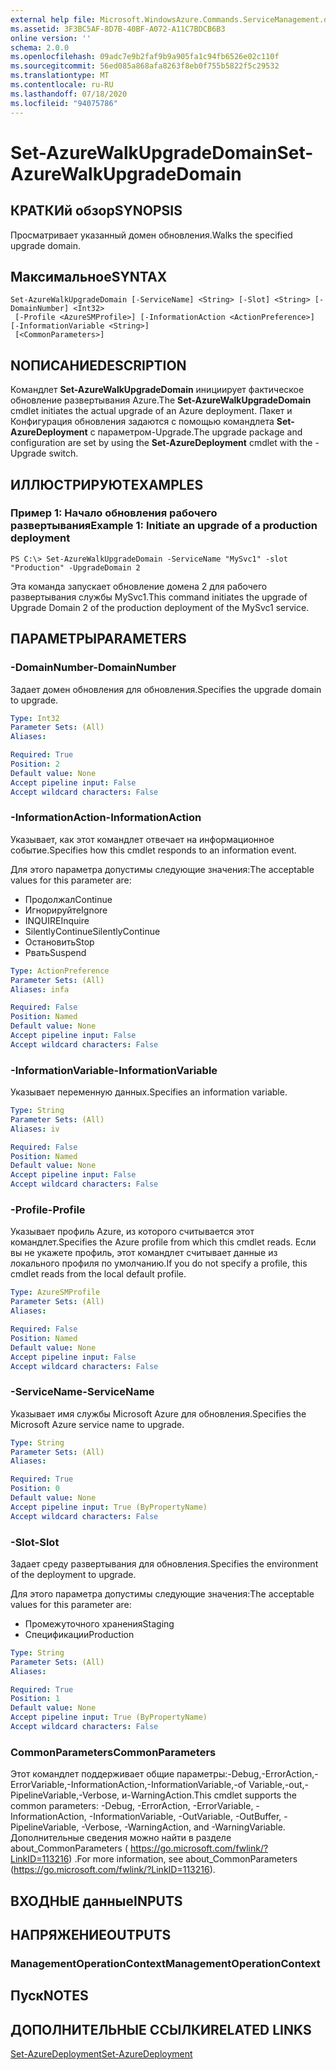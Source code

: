 ```yaml
---
external help file: Microsoft.WindowsAzure.Commands.ServiceManagement.dll-Help.xml
ms.assetid: 3F3BC5AF-8D7B-40BF-A072-A11C7BDCB6B3
online version: ''
schema: 2.0.0
ms.openlocfilehash: 09adc7e9b2faf9b9a905fa1c94fb6526e02c110f
ms.sourcegitcommit: 56ed085a868afa8263f8eb0f755b5822f5c29532
ms.translationtype: MT
ms.contentlocale: ru-RU
ms.lasthandoff: 07/18/2020
ms.locfileid: "94075786"
---
```

# <span data-ttu-id="46f48-101">Set-AzureWalkUpgradeDomain</span><span class="sxs-lookup"><span data-stu-id="46f48-101">Set-AzureWalkUpgradeDomain</span></span>

## <span data-ttu-id="46f48-102">КРАТКИй обзор</span><span class="sxs-lookup"><span data-stu-id="46f48-102">SYNOPSIS</span></span>
<span data-ttu-id="46f48-103">Просматривает указанный домен обновления.</span><span class="sxs-lookup"><span data-stu-id="46f48-103">Walks the specified upgrade domain.</span></span>

## <span data-ttu-id="46f48-104">Максимальное</span><span class="sxs-lookup"><span data-stu-id="46f48-104">SYNTAX</span></span>

```
Set-AzureWalkUpgradeDomain [-ServiceName] <String> [-Slot] <String> [-DomainNumber] <Int32>
 [-Profile <AzureSMProfile>] [-InformationAction <ActionPreference>] [-InformationVariable <String>]
 [<CommonParameters>]
```

## <span data-ttu-id="46f48-105">NОПИСАНИЕ</span><span class="sxs-lookup"><span data-stu-id="46f48-105">DESCRIPTION</span></span>
<span data-ttu-id="46f48-106">Командлет **Set-AzureWalkUpgradeDomain** инициирует фактическое обновление развертывания Azure.</span><span class="sxs-lookup"><span data-stu-id="46f48-106">The **Set-AzureWalkUpgradeDomain** cmdlet initiates the actual upgrade of an Azure deployment.</span></span>
<span data-ttu-id="46f48-107">Пакет и Конфигурация обновления задаются с помощью командлета **Set-AzureDeployment** с параметром-Upgrade.</span><span class="sxs-lookup"><span data-stu-id="46f48-107">The upgrade package and configuration are set by using the **Set-AzureDeployment** cmdlet with the -Upgrade switch.</span></span>

## <span data-ttu-id="46f48-108">ИЛЛЮСТРИРУЮТ</span><span class="sxs-lookup"><span data-stu-id="46f48-108">EXAMPLES</span></span>

### <span data-ttu-id="46f48-109">Пример 1: Начало обновления рабочего развертывания</span><span class="sxs-lookup"><span data-stu-id="46f48-109">Example 1: Initiate an upgrade of a production deployment</span></span>
```
PS C:\> Set-AzureWalkUpgradeDomain -ServiceName "MySvc1" -slot "Production" -UpgradeDomain 2
```

<span data-ttu-id="46f48-110">Эта команда запускает обновление домена 2 для рабочего развертывания службы MySvc1.</span><span class="sxs-lookup"><span data-stu-id="46f48-110">This command initiates the upgrade of Upgrade Domain 2 of the production deployment of the MySvc1 service.</span></span>

## <span data-ttu-id="46f48-111">ПАРАМЕТРЫ</span><span class="sxs-lookup"><span data-stu-id="46f48-111">PARAMETERS</span></span>

### <span data-ttu-id="46f48-112">-DomainNumber</span><span class="sxs-lookup"><span data-stu-id="46f48-112">-DomainNumber</span></span>
<span data-ttu-id="46f48-113">Задает домен обновления для обновления.</span><span class="sxs-lookup"><span data-stu-id="46f48-113">Specifies the upgrade domain to upgrade.</span></span>

```yaml
Type: Int32
Parameter Sets: (All)
Aliases: 

Required: True
Position: 2
Default value: None
Accept pipeline input: False
Accept wildcard characters: False
```

### <span data-ttu-id="46f48-114">-InformationAction</span><span class="sxs-lookup"><span data-stu-id="46f48-114">-InformationAction</span></span>
<span data-ttu-id="46f48-115">Указывает, как этот командлет отвечает на информационное событие.</span><span class="sxs-lookup"><span data-stu-id="46f48-115">Specifies how this cmdlet responds to an information event.</span></span>

<span data-ttu-id="46f48-116">Для этого параметра допустимы следующие значения:</span><span class="sxs-lookup"><span data-stu-id="46f48-116">The acceptable values for this parameter are:</span></span>

- <span data-ttu-id="46f48-117">Продолжал</span><span class="sxs-lookup"><span data-stu-id="46f48-117">Continue</span></span>
- <span data-ttu-id="46f48-118">Игнорируйте</span><span class="sxs-lookup"><span data-stu-id="46f48-118">Ignore</span></span>
- <span data-ttu-id="46f48-119">INQUIRE</span><span class="sxs-lookup"><span data-stu-id="46f48-119">Inquire</span></span>
- <span data-ttu-id="46f48-120">SilentlyContinue</span><span class="sxs-lookup"><span data-stu-id="46f48-120">SilentlyContinue</span></span>
- <span data-ttu-id="46f48-121">Остановить</span><span class="sxs-lookup"><span data-stu-id="46f48-121">Stop</span></span>
- <span data-ttu-id="46f48-122">Рвать</span><span class="sxs-lookup"><span data-stu-id="46f48-122">Suspend</span></span>

```yaml
Type: ActionPreference
Parameter Sets: (All)
Aliases: infa

Required: False
Position: Named
Default value: None
Accept pipeline input: False
Accept wildcard characters: False
```

### <span data-ttu-id="46f48-123">-InformationVariable</span><span class="sxs-lookup"><span data-stu-id="46f48-123">-InformationVariable</span></span>
<span data-ttu-id="46f48-124">Указывает переменную данных.</span><span class="sxs-lookup"><span data-stu-id="46f48-124">Specifies an information variable.</span></span>

```yaml
Type: String
Parameter Sets: (All)
Aliases: iv

Required: False
Position: Named
Default value: None
Accept pipeline input: False
Accept wildcard characters: False
```

### <span data-ttu-id="46f48-125">-Profile</span><span class="sxs-lookup"><span data-stu-id="46f48-125">-Profile</span></span>
<span data-ttu-id="46f48-126">Указывает профиль Azure, из которого считывается этот командлет.</span><span class="sxs-lookup"><span data-stu-id="46f48-126">Specifies the Azure profile from which this cmdlet reads.</span></span>
<span data-ttu-id="46f48-127">Если вы не укажете профиль, этот командлет считывает данные из локального профиля по умолчанию.</span><span class="sxs-lookup"><span data-stu-id="46f48-127">If you do not specify a profile, this cmdlet reads from the local default profile.</span></span>

```yaml
Type: AzureSMProfile
Parameter Sets: (All)
Aliases: 

Required: False
Position: Named
Default value: None
Accept pipeline input: False
Accept wildcard characters: False
```

### <span data-ttu-id="46f48-128">-ServiceName</span><span class="sxs-lookup"><span data-stu-id="46f48-128">-ServiceName</span></span>
<span data-ttu-id="46f48-129">Указывает имя службы Microsoft Azure для обновления.</span><span class="sxs-lookup"><span data-stu-id="46f48-129">Specifies the Microsoft Azure service name to upgrade.</span></span>

```yaml
Type: String
Parameter Sets: (All)
Aliases: 

Required: True
Position: 0
Default value: None
Accept pipeline input: True (ByPropertyName)
Accept wildcard characters: False
```

### <span data-ttu-id="46f48-130">-Slot</span><span class="sxs-lookup"><span data-stu-id="46f48-130">-Slot</span></span>
<span data-ttu-id="46f48-131">Задает среду развертывания для обновления.</span><span class="sxs-lookup"><span data-stu-id="46f48-131">Specifies the environment of the deployment to upgrade.</span></span>

<span data-ttu-id="46f48-132">Для этого параметра допустимы следующие значения:</span><span class="sxs-lookup"><span data-stu-id="46f48-132">The acceptable values for this parameter are:</span></span>

- <span data-ttu-id="46f48-133">Промежуточного хранения</span><span class="sxs-lookup"><span data-stu-id="46f48-133">Staging</span></span>
- <span data-ttu-id="46f48-134">Спецификации</span><span class="sxs-lookup"><span data-stu-id="46f48-134">Production</span></span>

```yaml
Type: String
Parameter Sets: (All)
Aliases: 

Required: True
Position: 1
Default value: None
Accept pipeline input: True (ByPropertyName)
Accept wildcard characters: False
```

### <span data-ttu-id="46f48-135">CommonParameters</span><span class="sxs-lookup"><span data-stu-id="46f48-135">CommonParameters</span></span>
<span data-ttu-id="46f48-136">Этот командлет поддерживает общие параметры:-Debug,-ErrorAction,-ErrorVariable,-InformationAction,-InformationVariable,-of Variable,-out,-PipelineVariable,-Verbose, и-WarningAction.</span><span class="sxs-lookup"><span data-stu-id="46f48-136">This cmdlet supports the common parameters: -Debug, -ErrorAction, -ErrorVariable, -InformationAction, -InformationVariable, -OutVariable, -OutBuffer, -PipelineVariable, -Verbose, -WarningAction, and -WarningVariable.</span></span> <span data-ttu-id="46f48-137">Дополнительные сведения можно найти в разделе about_CommonParameters ( https://go.microsoft.com/fwlink/?LinkID=113216) .</span><span class="sxs-lookup"><span data-stu-id="46f48-137">For more information, see about_CommonParameters (https://go.microsoft.com/fwlink/?LinkID=113216).</span></span>

## <span data-ttu-id="46f48-138">ВХОДНЫЕ данные</span><span class="sxs-lookup"><span data-stu-id="46f48-138">INPUTS</span></span>

## <span data-ttu-id="46f48-139">НАПРЯЖЕНИЕ</span><span class="sxs-lookup"><span data-stu-id="46f48-139">OUTPUTS</span></span>

### <span data-ttu-id="46f48-140">ManagementOperationContext</span><span class="sxs-lookup"><span data-stu-id="46f48-140">ManagementOperationContext</span></span>

## <span data-ttu-id="46f48-141">Пуск</span><span class="sxs-lookup"><span data-stu-id="46f48-141">NOTES</span></span>

## <span data-ttu-id="46f48-142">ДОПОЛНИТЕЛЬНЫЕ ССЫЛКИ</span><span class="sxs-lookup"><span data-stu-id="46f48-142">RELATED LINKS</span></span>

[<span data-ttu-id="46f48-143">Set-AzureDeployment</span><span class="sxs-lookup"><span data-stu-id="46f48-143">Set-AzureDeployment</span></span>](./Set-AzureDeployment.md)


